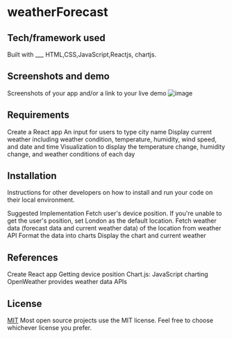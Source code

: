 # weatherForecast


## Tech/framework used
Built with ___
HTML,CSS,JavaScript,Reactjs, chartjs.

## Screenshots and demo
Screenshots of your app and/or a link to your live demo
![image](https://github.com/akarshansonkar/weatherForecast/assets/66207403/cb768ab4-49ef-4e24-a271-ace1fa415940)

## Requirements
Create a React app
An input for users to type city name
Display current weather including weather condition, temperature, humidity, wind speed, and date and time
Visualization to display the temperature change, humidity change, and weather conditions of each day

## Installation
Instructions for other developers on how to install and run your code on their local environment.


Suggested Implementation
Fetch user's device position. If you're unable to get the user's position, set London as the default location.
Fetch weather data (forecast data and current weather data) of the location from weather API
Format the data into charts
Display the chart and current weather

## References
Create React app
Getting device position
Chart.js: JavaScript charting
OpenWeather provides weather data APIs

## License
[MIT](https://choosealicense.com/licenses/mit/)
Most open source projects use the MIT license. Feel free to choose whichever license you prefer.
